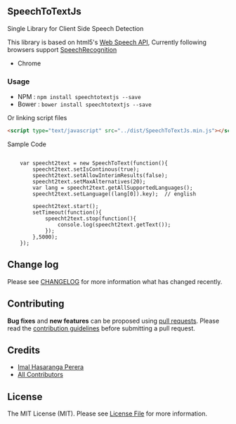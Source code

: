 ## SpeechToTextJs

Single Library for Client Side Speech Detection

This library is based on html5's [Web Speech API](https://developer.mozilla.org/en-US/docs/Web/API/Web_Speech_API), Currently following browsers support [SpeechRecognition](https://developer.mozilla.org/en-US/docs/Web/API/SpeechRecognition)

* Chrome


### Usage
* NPM : `npm install speechtotextjs --save`
* Bower : `bower install speechtotextjs --save`

Or linking script files

```html
<script type="text/javascript" src="../dist/SpeechToTextJs.min.js"></script>
```

Sample Code

```

    var speecht2text = new SpeechToText(function(){
        speecht2text.setIsContinous(true);
        speecht2text.setAllowInterimResults(false);
        speecht2text.setMaxAlternatives(20);
        var lang = speecht2text.getAllSupportedLanguages();
        speecht2text.setLanguage((lang[0]).key);  // english

        speecht2text.start();
        setTimeout(function(){
            speecht2text.stop(function(){
                console.log(speecht2text.getText());
            });
        },5000);
    });

```


## Change log

Please see [CHANGELOG](CHANGELOG.md) for more information what has changed recently.

## Contributing
**Bug fixes** and **new features** can be proposed using [pull requests](https://github.com/imalhasaranga/SpeechToTextJs/pulls).
Please read the [contribution guidelines](CONTRIBUTION.md) before submitting a pull request.

## Credits

- [Imal Hasaranga Perera](https://github.com/imalhasaranga)
- [All Contributors](../../contributors)


## License

The MIT License (MIT). Please see [License File](LICENSE.md) for more information.
